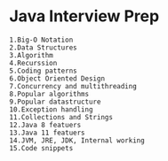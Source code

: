 # Java Interview Prep

    1.Big-O Notation
    2.Data Structures
    3.Algorithm
    4.Recurssion
    5.Coding patterns
    6.Object Oriented Design
    7.Concurrency and multithreading
    8.Popular algorithms
    9.Popular datastructure
    10.Exception handling 
    11.Collections and Strings
    12.Java 8 featuers
    13.Java 11 featuers
    14.JVM, JRE, JDK, Internal working
    15.Code snippets
    

